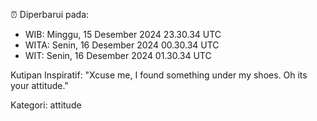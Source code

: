 ⏰ Diperbarui pada:
- WIB: Minggu, 15 Desember 2024 23.30.34 UTC
- WITA: Senin, 16 Desember 2024 00.30.34 UTC
- WIT: Senin, 16 Desember 2024 01.30.34 UTC

Kutipan Inspiratif:
"Xcuse me, I found something under my shoes. Oh its your attitude."


Kategori: attitude

